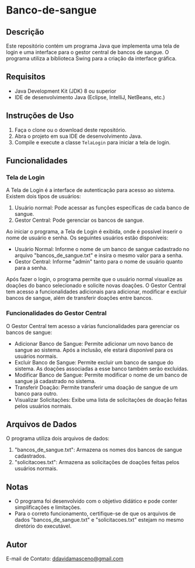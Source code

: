 # Banco-de-sangue

## Descrição

Este repositório contém um programa Java que implementa uma tela de login e uma interface para o gestor central de bancos de sangue. O programa utiliza a biblioteca Swing para a criação da interface gráfica.

## Requisitos

- Java Development Kit (JDK) 8 ou superior
- IDE de desenvolvimento Java (Eclipse, IntelliJ, NetBeans, etc.)

## Instruções de Uso

1. Faça o clone ou o download deste repositório.
2. Abra o projeto em sua IDE de desenvolvimento Java.
3. Compile e execute a classe `TelaLogin` para iniciar a tela de login.

## Funcionalidades

### Tela de Login

A Tela de Login é a interface de autenticação para acesso ao sistema. Existem dois tipos de usuários:

1. Usuário normal: Pode acessar as funções específicas de cada banco de sangue.
2. Gestor Central: Pode gerenciar os bancos de sangue.

Ao iniciar o programa, a Tela de Login é exibida, onde é possível inserir o nome de usuário e senha. Os seguintes usuários estão disponíveis:

- Usuário Normal: Informe o nome de um banco de sangue cadastrado no arquivo "bancos_de_sangue.txt" e insira o mesmo valor para a senha.
- Gestor Central: Informe "admin" tanto para o nome de usuário quanto para a senha.

Após fazer o login, o programa permite que o usuário normal visualize as doações do banco selecionado e solicite novas doações. O Gestor Central tem acesso a funcionalidades adicionais para adicionar, modificar e excluir bancos de sangue, além de transferir doações entre bancos.

### Funcionalidades do Gestor Central

O Gestor Central tem acesso a várias funcionalidades para gerenciar os bancos de sangue:

- Adicionar Banco de Sangue: Permite adicionar um novo banco de sangue ao sistema. Após a inclusão, ele estará disponível para os usuários normais.
- Excluir Banco de Sangue: Permite excluir um banco de sangue do sistema. As doações associadas a esse banco também serão excluídas.
- Modificar Banco de Sangue: Permite modificar o nome de um banco de sangue já cadastrado no sistema.
- Transferir Doação: Permite transferir uma doação de sangue de um banco para outro.
- Visualizar Solicitações: Exibe uma lista de solicitações de doação feitas pelos usuários normais.

## Arquivos de Dados

O programa utiliza dois arquivos de dados:

1. "bancos_de_sangue.txt": Armazena os nomes dos bancos de sangue cadastrados.
2. "solicitacoes.txt": Armazena as solicitações de doações feitas pelos usuários normais.

## Notas

- O programa foi desenvolvido com o objetivo didático e pode conter simplificações e limitações.
- Para o correto funcionamento, certifique-se de que os arquivos de dados "bancos_de_sangue.txt" e "solicitacoes.txt" estejam no mesmo diretório do executável.

## Autor
E-mail de Contato: ddavidamasceno@gmail.com

